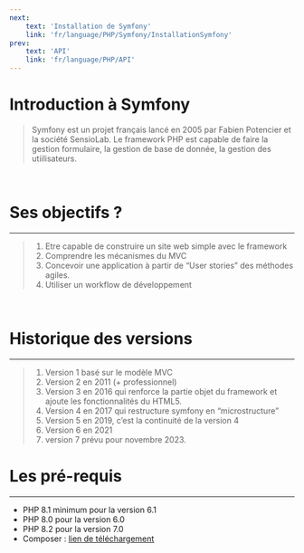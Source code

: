 ```yaml
---
next: 
    text: 'Installation de Symfony'
    link: 'fr/language/PHP/Symfony/InstallationSymfony'
prev: 
    text: 'API'
    link: 'fr/language/PHP/API'
---
```

# Introduction à Symfony

> Symfony est un projet français lancé en 2005 par Fabien Potencier et la société SensioLab. Le framework PHP est capable de faire la gestion formulaire, la gestion de base de donnée, la gestion des utiilisateurs.

<br>

# Ses objectifs ?

---
>1. Etre capable de construire un site web simple avec le framework
>2. Comprendre les mécanismes du MVC
>3. Concevoir une application à partir de “User stories” des méthodes agiles.
>4. Utiliser un workflow de développement

<br>

# Historique des versions

---
>1. Version 1 basé sur le modèle MVC
>2. Version 2 en 2011 (+ professionnel)
>3. Version 3 en 2016 qui renforce la partie objet du framework et ajoute les fonctionnalités du HTML5.
>4. Version 4 en 2017 qui restructure symfony en “microstructure”
>5. Version 5 en 2019, c’est la continuité de la version 4
>6. Version 6 en 2021
>7. version 7 prévu pour novembre 2023.

# Les pré-requis

---

- PHP 8.1 minimum pour la version 6.1
- PHP 8.0 pour la version 6.0
- PHP 8.2 pour la version 7.0
- Composer : <u>[lien de téléchargement](https://getcomposer.org/)</u>


